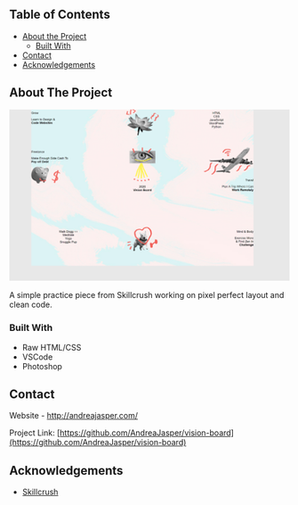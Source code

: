 <!-- TABLE OF CONTENTS -->
## Table of Contents

* [About the Project](#about-the-project)
  * [Built With](#built-with)
* [Contact](#contact)
* [Acknowledgements](#acknowledgements)



<!-- ABOUT THE PROJECT -->
## About The Project

[![Simple Vision Board Layout][product-screenshot]](https://github.com/AndreaJasper/vision-board)

A simple practice piece from Skillcrush working on pixel perfect layout and clean code.

### Built With

* Raw HTML/CSS
* VSCode
* Photoshop



<!-- CONTACT -->
## Contact

Website - http://andreajasper.com/

Project Link: [https://github.com/AndreaJasper/vision-board](https://github.com/AndreaJasper/vision-board)



<!-- ACKNOWLEDGEMENTS -->
## Acknowledgements
* [Skillcrush](https://skillcrush.com/)



<!-- MARKDOWN LINKS & IMAGES -->
[product-screenshot]: img/screenshot.png
